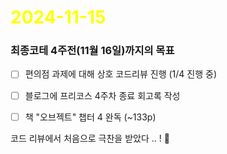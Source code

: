 # <span style="color:yellow">2024-11-15</span>

### 최종코테 4주전(11월 16일)까지의 목표
- [ ] 편의점 과제에 대해 상호 코드리뷰 진행 (1/4 진행 중)
- [ ] 블로그에 프리코스 4주차 종료 회고록 작성
- [ ] 책 "오브젝트" 챕터 4 완독  (~133p)




코드 리뷰에서 처음으로 극찬을 받았다 .. ! 🥺
